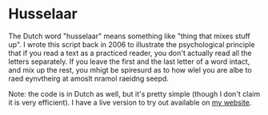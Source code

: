 # Husselaar
The Dutch word "husselaar" means something like "thing that mixes stuff up". I wrote this script back in 2006 to illustrate the psychological principle that if you read a text as a practiced reader, you don't actually read all the letters separately. If you leave the first and the last letter of a word intact, and mix up the rest, you mhigt be spiresurd as to how wlel you are albe to raed eynvtheirg at amoslt nramol raeidng seepd.

Note: the code is in Dutch as well, but it's pretty simple (though I don't claim it is very efficient). I have a live version to try out available on [my website](http://jochemdouw.nl/husselaar/).
